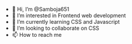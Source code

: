 - 👋 Hi, I’m @Samboja651
- 👀 I’m interested in Frontend web development
- 🌱 I’m currently learning CSS and Javascript
- 💞️ I’m looking to collaborate on CSS
- 📫 How to reach me 

<!---
Samboja651/Samboja651 is a ✨ special ✨ repository because its `README.md` (this file) appears on your GitHub profile.
You can click the Preview link to take a look at your changes.
--->
